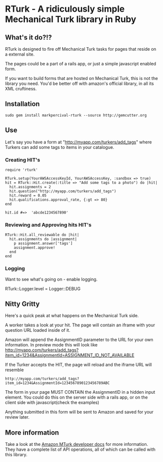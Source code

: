 # RTurk - A ridiculously simple Mechanical Turk library in Ruby

## What's it do?!?

RTurk is designed to fire off Mechanical Turk tasks for pages that reside on a external site.

The pages could be a part of a rails app, or just a simple javascript enabled form.

If you want to build forms that are hosted on Mechanical Turk, this is not the library you need.
You'd be better off with amazon's official library, in all its XML cruftiness.

## Installation

    sudo gem install markpercival-rturk --source http://gemcutter.org
    
## Use

Let's say you have a form at "http://myapp.com/turkers/add_tags" where Turkers can add some tags to items in your catalogue.

### Creating HIT's

    require 'rturk'

    RTurk.setup(YourAWSAccessKeyId, YourAWSAccessKey, :sandbox => true)
    hit = RTurk::Hit.create(:title => "Add some tags to a photo") do |hit|
      hit.assignments = 2
      hit.question("http://myapp.com/turkers/add_tags")
      hit.reward = 0.05
      hit.qualifications.approval_rate, {:gt => 80}
    end
    
    hit.id #=>  'abcde1234567890'
    
### Reviewing and Approving hits HIT's

    RTurk::Hit.all_reviewable do |hit|
      hit.assignments do |assignment|
        p assignment.answer['tags']
        assignment.approve!
      end
    end
    
    
### Logging
Want to see what's going on - enable logging.

RTurk::Logger.level = Logger::DEBUG
    
## Nitty Gritty

Here's a quick peak at what happens on the Mechanical Turk side.

A worker takes a look at your hit. The page will contain an iframe with your question URL loaded inside of it.

Amazon will append the AssignmentID parameter to the URL for your own information. In preview mode this will look like
    http://myapp.com/turkers/add_tags?item_id=1234&AssignmentId=ASSIGNMENT_ID_NOT_AVAILABLE
    
If the Turker accepts the HIT, the page will reload and the iframe URL will resemble

    http://myapp.com/turkers/add_tags?item_id=1234&AssignmentId=1234567890123456789ABC
    
The form in your page MUST CONTAIN the AssignmentID in a hidden input element. You could do this on the server side with a rails app, or on the client side with javascript(check the examples)

Anything submitted in this form will be sent to Amazon and saved for your review later.

## More information

Take a look at the [Amazon MTurk developer docs](http://docs.amazonwebservices.com/AWSMechTurk/latest/AWSMechanicalTurkRequester/) for more information. They have a complete list of API operations, all of which can be called with this library.

    
    